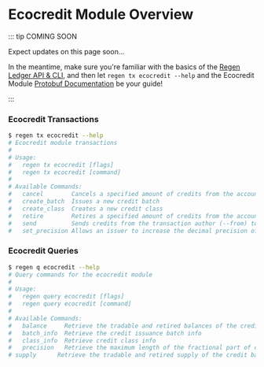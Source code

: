 # Ecocredit Module Overview

::: tip COMING SOON

Expect updates on this page soon...

In the meantime, make sure you're familiar with the basics of the
[Regen Ledger API & CLI](../../api.md), and then let `regen tx ecocredit --help`
and the Ecocredit Module [Protobuf Documentation](./protobuf.md)
be your guide!

:::

### Ecocredit Transactions

```sh
$ regen tx ecocredit --help
# Ecocredit module transactions
#
# Usage:
#   regen tx ecocredit [flags]
#   regen tx ecocredit [command]
#
# Available Commands:
#   cancel        Cancels a specified amount of credits from the account of the transaction author (--from)
#   create_batch  Issues a new credit batch
#   create_class  Creates a new credit class
#   retire        Retires a specified amount of credits from the account of the transaction author (--from)
#   send          Sends credits from the transaction author (--from) to the recipient
#   set_precision Allows an issuer to increase the decimal precision of a credit batch
```
### Ecocredit Queries

```sh
$ regen q ecocredit --help
# Query commands for the ecocredit module
#
# Usage:
#   regen query ecocredit [flags]
#   regen query ecocredit [command]
#
# Available Commands:
#   balance     Retrieve the tradable and retired balances of the credit batch
#   batch_info  Retrieve the credit issuance batch info
#   class_info  Retrieve credit class info
#   precision   Retrieve the maximum length of the fractional part of credits in the given batch
# supply      Retrieve the tradable and retired supply of the credit batch
```
